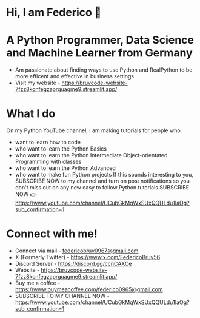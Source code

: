 # Hi, I am Federico 👋
# A Python Programmer, Data Science and Machine Learner from Germany
- Am passionate about finding ways to use Python and RealPython to be more efficent and effective in business settings
- Visit my website - https://bruvcode-website-7fzz8kcnfegzaprguagme9.streamlit.app/

# What I do
On my Python YouTube channel, I am making tutorials for people who:
- want to learn how to code
- who want to learn the Python Basics
- who want to learn the Python Intermediate Object-orientated Programming with classes
- who want to learn the Python Advanced
- who want to make fun Python projects
If this sounds interesting to you, SUBSCRIBE NOW to my channel and turn on post notifications so you don't miss out on any new easy to follow Python tutorials
SUBSCRIBE NOW 👉 https://www.youtube.com/channel/UCubGkMqWxSUxQQULdu1IaOg?sub_confirmation=1

# Connect with me!
- Connect via mail - federicobruv0967@gmail.com
- X (Formerly Twitter) - https://www.x.com/FedericoBruv56
- Discord Server - https://discord.gg/ccnCAXCe
- Website - https://bruvcode-website-7fzz8kcnfegzaprguagme9.streamlit.app/
- Buy me a coffee - https://www.buymeacoffee.com/federico0965@gmail.com
- SUBSCRIBE TO MY CHANNEL NOW - https://www.youtube.com/channel/UCubGkMqWxSUxQQULdu1IaOg?sub_confirmation=1
